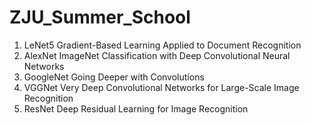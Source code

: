 # ZJU_Summer_School
1. LeNet5
Gradient-Based Learning Applied to Document Recognition
2. AlexNet
ImageNet Classification with Deep Convolutional Neural Networks
3. GoogleNet
Going Deeper with Convolutions
4. VGGNet
Very Deep Convolutional Networks for Large-Scale Image Recognition
5. ResNet
Deep Residual Learning for Image Recognition
